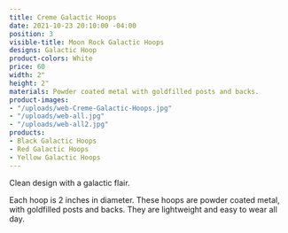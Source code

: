 ```yaml
---
title: Creme Galactic Hoops
date: 2021-10-23 20:10:00 -04:00
position: 3
visible-title: Moon Rock Galactic Hoops
designs: Galactic Hoop
product-colors: White
price: 60
width: 2"
height: 2"
materials: Powder coated metal with goldfilled posts and backs.
product-images:
- "/uploads/web-Creme-Galactic-Hoops.jpg"
- "/uploads/web-all.jpg"
- "/uploads/web-all2.jpg"
products:
- Black Galactic Hoops
- Red Galactic Hoops
- Yellow Galactic Hoops
---
```


Clean design with a galactic flair.

Each hoop is 2 inches in diameter. These hoops are powder coated metal, with goldfilled posts and backs. They are lightweight and easy to wear all day.